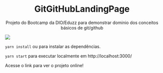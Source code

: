 
<h1 align="center">GitGitHubLandingPage</h1>

<p align="center">
Projeto do Bootcamp da DIO/Eduzz para demonstrar dominio dos conceitos básicos de git/github </p>

<a>
 <img src="https://user-images.githubusercontent.com/89225210/148299296-50e02bd9-1e29-498c-bc22-54ee50f1e01b.png">
</a>

<p><code>yarn install</code> ou para instalar as dependências.</p>
<p><code>yarn start</code> para executar localmente em http://localhost:3000/</p>


<p>Acesse o link para ver o projeto online!</p>
